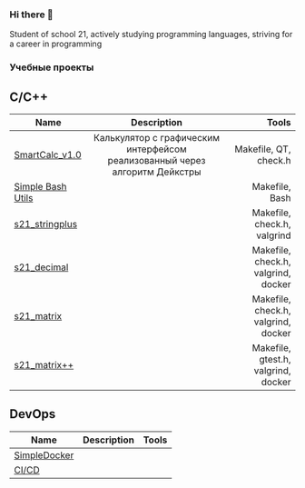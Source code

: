 ### Hi there 👋
Student of school 21, actively studying programming languages, striving for a career in programming

### Учебные проекты 
## C/C++
| Name          | Description        | Tools |
| ------------- |:------------------:| -----:|
|[SmartCalc_v1.0](https://github.com/Airat1997/SmartCalc_v1.0) |Калькулятор с графическим интерфейсом реализованный через алгоритм Дейкстры|Makefile, QT, check.h|
|[Simple Bash Utils](https://github.com/Airat1997/Simple-Bash-Utils)     |  |Makefile, Bash|
|[s21_stringplus](https://github.com/Airat1997/s21_stringplus)|          |Makefile, check.h, valgrind|
|[s21_decimal](https://github.com/Airat1997/s21_decimal) | |Makefile, check.h, valgrind, docker
|[s21_matrix](https://github.com/Airat1997/s21_matrix-) | |Makefile, check.h, valgrind, docker|
|[s21_matrix++](https://github.com/Airat1997/s21_matrix-C-) | |Makefile, gtest.h, valgrind, docker|
## DevOps
| Name          | Description        | Tools |
| ------------- |:------------------:| -----:|
|[SimpleDocker](https://github.com/Airat1997/SimpleDocker)|||
|[CI/CD](https://github.com/Airat1997/CICD)|||
